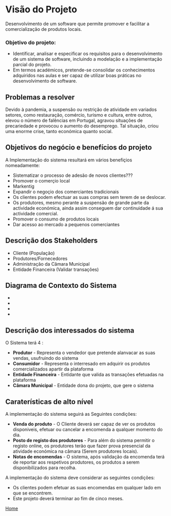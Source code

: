 # Visão do Projeto

Desenvolvimento de um software que permite promover e facilitar a comercialização de produtos locais.

### Objetivo do projeto:

* Identificar, analisar e especificar os requisitos para o desenvolvimento de um sistema de 
software, incluindo a modelação e a implementação parcial do projeto.
* Em termos académicos, pretende-se consolidar os conhecimentos adquiridos nas aulas e ser capaz de  utilizar boas práticas no desenvolvimento de software.

## Problemas a resolver

Devido à pandemia, a suspensão ou restrição de atividade em variados setores, como restauração, comércio, turismo e cultura, entre outros, elevou o número de falências em Portugal, agravou situações de precariedade e provocou o aumento do desemprego.
Tal situação, criou uma enorme crise, tanto económica quanto social.


## Objetivos do negócio e benefícios do projeto

A Implementação do sistema resultará em vários benefiçios nomeadamente:

* Sistematizar o processo de adesão de novos clientes???
* Promover o comerçio local
* Markentig
* Expandir o negoçio dos comerciantes tradicionais
* Os clientes podem efectuar as suas compras sem terem de se deslocar.
* Os produtores, mesmo perante a suspensão de grande parte da actividade económica, ainda assim conseguem dar continuidade á sua actividade comercial.
* Promover o consumo de produtos locais
* Dar acesso ao mercado a pequenos comerciantes

## Descrição dos Stakeholders

* Cliente (População)
* Produtores/Fornecedores
* Administração da Câmara Municipal
* Entidade Financeira (Validar transações)


## Diagrama de Contexto do Sistema
*
*
*
*

## Descrição dos interessados do sistema

O Sistema terá 4 :
* **Produtor** - Representa o vendedor que pretende alanvacar as suas vendas, usufruindo do sistema
* **Consumidor** - Representa o interresado em adquirir os produtos comercializados apartir da plataforma
* **Entidade Financeira** - Entidante que valida as transações efetuadas na plataforma
* **Câmara Municipal** - Entidade dona do projeto, que gere o sistema


## Caraterísticas de alto nível

A implementação do sistema seguirá as Seguintes condições:

* **Venda do produto** - O Cliente deverá ser capaz de ver os produtos disponiveis, efetuar ou cancelar a encomenda a qualquer momento do dia.
* **Posto de registo dos produtores** - Para além do sistema permitir o registo online, os produtores terão que fazer prova presencial da atividade económica na câmara (Serem produtores locais).
* **Notas de encomendas** - O sistema, após validação da encomenda terá de reportar aos respetivos produtores, os produtos a serem disponibilizados para recolha.

A implementação do sistema deve considerar as seguintes condições:

* Os clientes podem efetuar as suas encomendas em qualquer lado em que se encontrem.
* Este projeto deverá terminar ao fim de cinco meses.


[Home](PaginaInicial)
